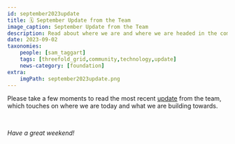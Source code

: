 ```yaml
---
id: september2023update
title: 🗓 September Update from the Team
image_caption: September Update from the Team
description: Read about where we are and where we are headed in the coming weeks and beyond.
date: 2023-09-02
taxonomies:
    people: [sam_taggart]
    tags: [threefold_grid,community,technology,update]
    news-category: [foundation]
extra:
    imgPath: september2023update.png
---
```


Please take a few moments to read the most recent [update](https://forum.threefold.io/t/september-02-2023-update-from-the-threefold-team/4060) from the team, which touches on where we are today and what we are building towards.

<br/>

*Have a great weekend!*